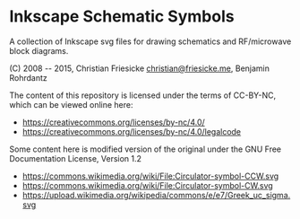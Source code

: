# Inkscape Schematic Symbols

A collection of Inkscape svg files for drawing schematics and RF/microwave
block diagrams.

(C) 2008 -- 2015, Christian Friesicke <christian@friesicke.me>,
                  Benjamin Rohrdantz

The content of this repository is licensed under the terms of CC-BY-NC, which
can be viewed online here:
 * https://creativecommons.org/licenses/by-nc/4.0/
 * https://creativecommons.org/licenses/by-nc/4.0/legalcode



Some content here is modified version of the original under the GNU Free Documentation License, Version 1.2
* https://commons.wikimedia.org/wiki/File:Circulator-symbol-CCW.svg
* https://commons.wikimedia.org/wiki/File:Circulator-symbol-CW.svg
* https://upload.wikimedia.org/wikipedia/commons/e/e7/Greek_uc_sigma.svg
